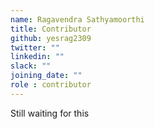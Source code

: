 ```yaml
---
name: Ragavendra Sathyamoorthi
title: Contributor
github: yesrag2309
twitter: ""
linkedin: ""
slack: ""
joining_date: ""
role : contributor
---
```


Still waiting for this
